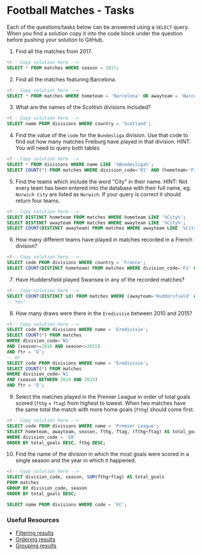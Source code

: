 # Football Matches - Tasks

Each of the questions/tasks below can be answered using a `SELECT` query. When you find a solution copy it into the code block under the question before pushing your solution to GitHub.

1) Find all the matches from 2017.

```sql
<!-- Copy solution here -->
SELECT * FROM matches WHERE season = 2017;

```

2) Find all the matches featuring Barcelona.

```sql
<!-- Copy solution here -->
SELECT * FROM matches WHERE hometeam = 'Barcelona' OR awayteam = 'Barcelona';

```

3) What are the names of the Scottish divisions included?

```sql
<!-- Copy solution here -->
SELECT name FROM divisions WHERE country = 'Scotland';

```

4) Find the value of the `code` for the `Bundesliga` division. Use that code to find out how many matches Freiburg have played in that division. HINT: You will need to query both tables

```sql
<!-- Copy solution here -->
SELECT * FROM divisions WHERE name LIKE '%Bundesliga%';
SELECT COUNT(*) FROM matches WHERE division_code='D1' AND (hometeam='Freiburg' OR awayteam='Freiburg');

```

5)  Find the teams which include the word "City" in their name. HINT: Not every team has been entered into the database with their full name, eg. `Norwich City` are listed as `Norwich`. If your query is correct it should return four teams.

```sql
<!-- Copy solution here -->
SELECT DISTINCT hometeam FROM matches WHERE hometeam LIKE '%City%';
SELECT DISTINCT awayteam FROM matches WHERE awayteam LIKE '%City%';
SELECT COUNT(DISTINCT awayteam) FROM matches WHERE awayteam LIKE '%City%';

```

6) How many different teams have played in matches recorded in a French division?

```sql
<!-- Copy solution here -->
SELECT code FROM divisions WHERE country = 'France';
SELECT COUNT(DISTINCT hometeam) FROM matches WHERE division_code='F1' OR division_code='F2';
```

7) Have Huddersfield played Swansea in any of the recorded matches?

```sql
<!-- Copy solution here -->
SELECT COUNT(DISTINCT id) FROM matches WHERE (awayteam='Huddersfield' AND hometeam='Swansea') OR (awayteam='Swansea' AND hometeam='Huddersfield');
-- Yes!

```

8) How many draws were there in the `Eredivisie` between 2010 and 2015?

```sql
<!-- Copy solution here -->
SELECT code FROM divisions WHERE name = 'Eredivisie';
SELECT COUNT(*) FROM matches 
WHERE division_code='N1' 
AND (season>=2010 AND season<=2015)
AND ftr = 'D';
-- Or
SELECT code FROM divisions WHERE name = 'Eredivisie';
SELECT COUNT(*) FROM matches 
WHERE division_code='N1' 
AND (season BETWEEN 2010 AND 2015)
AND ftr = 'D';

```

9) Select the matches played in the Premier League in order of total goals scored (`fthg` + `ftag`) from highest to lowest. When two matches have the same total the match with more home goals (`fthg`) should come first. 

```sql
<!-- Copy solution here -->
SELECT code FROM divisions WHERE name = 'Premier League';
SELECT hometeam, awayteam, season, fthg, ftag, (fthg+ftag) AS total_goals FROM matches 
WHERE division_code = 'E0'
ORDER BY total_goals DESC, fthg DESC;
```

10) Find the name of the division in which the most goals were scored in a single season and the year in which it happened.

```sql
<!-- Copy solution here -->
SELECT division_code, season, SUM(fthg+ftag) AS total_goals
FROM matches
GROUP BY division_code, season
ORDER BY total_goals DESC;

SELECT name FROM divisions WHERE code = 'EC';

```

### Useful Resources

- [Filtering results](https://www.w3schools.com/sql/sql_where.asp)
- [Ordering results](https://www.w3schools.com/sql/sql_orderby.asp)
- [Grouping results](https://www.w3schools.com/sql/sql_groupby.asp)
